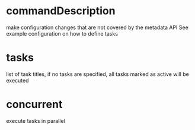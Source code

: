 # commandDescription

make configuration changes that are not covered by the metadata API
See example configuration on how to define tasks

# tasks

list of task titles, if no tasks are specified, all tasks marked as active will be executed

# concurrent

execute tasks in parallel
